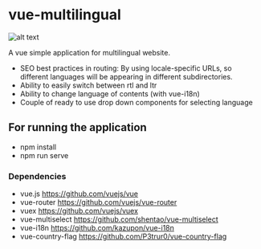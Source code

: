 # vue-multilingual
![alt text](https://raw.githubusercontent.com/aliafsah1988/vue-multilingual/master/src/assets/screencapture-en.png)

A vue simple application for multilingual website.
- SEO best practices in routing:
    By using locale-specific URLs, so different languages will be appearing in different subdirectories. 
- Ability to easily switch between rtl and ltr
- Ability to change language of contents (with vue-i18n)
- Couple of ready to use drop down components for selecting language

## For running the application
- npm install
- npm run serve

### Dependencies
- vue.js            https://github.com/vuejs/vue
- vue-router        https://github.com/vuejs/vue-router
- vuex              https://github.com/vuejs/vuex
- vue-multiselect   https://github.com/shentao/vue-multiselect
- vue-i18n          https://github.com/kazupon/vue-i18n
- vue-country-flag  https://github.com/P3trur0/vue-country-flag
